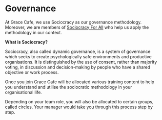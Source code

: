 # Governance

At Grace Cafe, we use Sociocracy as our governance methodology. Moreover, we are members of [Sociocracy For All](https://sociocracyforall.org/) who help us apply the methodology in our context. 

**What is Sociocracy?**

Sociocracy, also called dynamic governance, is a system of governance which seeks to create psychologically safe environments and productive organisations. It is distinguished by the use of consent, rather than majority voting, in discussion and decision-making by people who have a shared objective or work process.

Once you join Grace Cafe will be allocated various training content to help you understand and utilise the sociocratic methodology in your organisational life.

Depending on your team role, you will also be allocated to certain groups, called circles. Your manager would take you through this process step by step.

